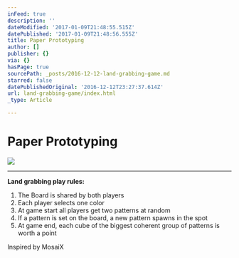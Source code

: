 ```yaml
---
inFeed: true
description: ''
dateModified: '2017-01-09T21:48:55.515Z'
datePublished: '2017-01-09T21:48:56.555Z'
title: Paper Prototyping
author: []
publisher: {}
via: {}
hasPage: true
sourcePath: _posts/2016-12-12-land-grabbing-game.md
starred: false
datePublishedOriginal: '2016-12-12T23:27:37.614Z'
url: land-grabbing-game/index.html
_type: Article

---
```

# Paper Prototyping
![](https://the-grid-user-content.s3-us-west-2.amazonaws.com/2d8dc1e1-6225-4b79-b27d-57018ebcb23e.gif)

---

**Land grabbing play rules:**

1. The Board is shared by both players
2. Each player selects one color
3. At game start all players get two patterns at random
4. If a pattern is set on the board, a new pattern spawns in the spot
5. At game end, each cube of the biggest coherent group of patterns is worth a point

Inspired by MosaiX